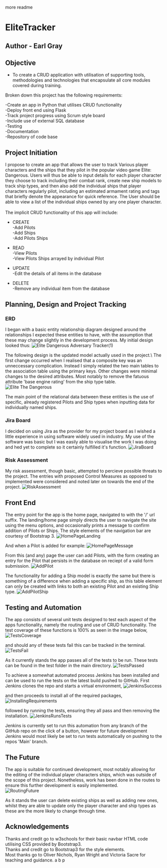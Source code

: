 more readme
<some text here>
# EliteTracker
## Author - Earl Gray

## Objective

* To create a CRUD application with utilisation of supporting tools,
methodologies and technologies that encapsulate all core modules
covered during training.

Broken down this project has the following requirements:

-Create an app in Python that utilises CRUD functionality\
-Deploy front end using Flask\
-Track project progress using Scrum style board\
-Include use of external SQL database\
-Testing\
-Documentation\
-Repository of code base


## Project Initiation

I propose to create an app that allows the user to track Various player characters and the ships that they pilot in the popular video game Elite: Dangerous. Users will thus be able to input details for each player character they choose to track including their combat rank, create new ship models to track ship types, and then also add the individual ships that player characters regularly pilot, including an estimated armament rating and tags that briefly denote the appearance for quick reference. The User should be able to view a list of the individual ships owned by any one player character. \
\
The implicit CRUD functionality of this app will include:

* CREATE\
  -Add Pilots\
  -Add Ships\
  -Add Pilots Ships
  
* READ\
  -View Pilots\
  -View Pilots Ships arrayed by individual Pilot
  
* UPDATE\
  -Edit the details of all items in the database
  
* DELETE\
  -Remove any individual item from the database
  

## Planning, Design and Project Tracking

### ERD

I began with a basic entity relationship diagram designed around the relationships I expected these entities to have, with the assumption that these may change slightly in the development process. My initial design looked thus:
![Elite Dangerous Adversary Tracker(1)](https://user-images.githubusercontent.com/80707106/126901614-b1de3fdf-c96d-4e1a-9722-137cb8f24eac.png)

The following design is the updated model actually used in the project.\ 
The first change occurred when I realised that a composite key was an unneccessary complication. Instead I simply related the two main tables to the association table using the primary keys. Other changes were minimal changes to the desired attributes. Most notably to remove the fatuous attribute 'base engine rating' from the ship type table.
![Elite The Dangerous](https://user-images.githubusercontent.com/80707106/126901573-4fcfc3ba-4c1d-4d21-92a7-0bb147a128ef.png)

The main point of the relational data between these entities is the use of specific, already registered Pilots and Ship types when inputting data for individually named ships.

### Jira Board

I decided on using Jira as the provider for my project board as I wished a little experience in using software widely used in industry. My use of the software was basic but I was easily able to visualise the work I was doing and hed yet to complete so it certainly fulfilled it's function.
![JiraBoard](https://user-images.githubusercontent.com/80707106/126902122-492b2dc8-83ab-4a2c-8473-b09f5dfa8558.png)

### Risk Assessment

My risk assessment, though basic, attempted to percieve possible threats to the project. The entries with proposed Control Measures as opposed to implemented were considered and noted later on towards the end of the project.
![RiskAssessment](https://user-images.githubusercontent.com/80707106/126902336-9c4b2105-76c6-4373-89d3-64cd61696b2e.png)


## Front End

The entry point for the app is the home page, navigated to with the '/' url suffix. The landing/home page simply directs the user to navigate the site using the menu options, and occasionally prints a message to confirm addition of Pilots or Ships. The style elements of the navigation bar are courtesy of Bootstrap 3.
![HomePageLanding](https://user-images.githubusercontent.com/80707106/126904455-50526b24-dd86-452f-9521-76ee0bd9c7ed.png)

And when a Pilot is added for example:
![HomePageMessage](https://user-images.githubusercontent.com/80707106/126904529-7b645218-021f-498b-be66-a7272a0baa18.png)

From this (and any) page the user can add Pilots, with the form creating an entry for the Pilot that persists in the database on reciept of a valid form submission.
![AddPilot](https://user-images.githubusercontent.com/80707106/126904776-1ca2e811-b5d4-4290-9f79-74ded58f5464.png)

The functionality for adding a Ship model is exactly the same but there is something of a difference when adding a specific ship, as this table element can only be created with links to both an existing Pilot and an existing Ship type.
![AddPilotShip](https://user-images.githubusercontent.com/80707106/126904947-a1f4e4fe-7dbc-4a22-a88c-4b3ef5612a04.png)


## Testing and Automation

The app consists of several unit tests designed to test each aspect of the apps functionality, namely the routing and use of CRUD functionality.
The test coverage of these functions is 100% as seen in the image below,
![TestsCoverage](https://user-images.githubusercontent.com/80707106/126905419-8ea9285a-366a-430c-91bb-bbb32cc4432f.png)

and should any of these tests fail this can be tracked in the terminal.
![TestsFail](https://user-images.githubusercontent.com/80707106/126905430-949940d2-8495-416c-bd65-953fae184251.png)

As it currently stands the app passes all of the tests to be run. These tests can be found in the test folder in the main directory.
![TestsPassed](https://user-images.githubusercontent.com/80707106/126905492-76bc62c1-dfac-4387-bcc6-2c0466377517.png)

To achieve a somewhat automated process Jenkins has been installed and can be used to run the tests on the latest build pushed to GitHub. First Jenkins clones the repo and starts a virtual environment,
![JenkinsSuccess](https://user-images.githubusercontent.com/80707106/126905558-4656da1b-2fec-499a-a1b5-0fe030230183.png)

and then proceeds to install all of the required packages,
![InstallingRequirements](https://user-images.githubusercontent.com/80707106/126905570-753d1756-7314-4df7-8cf1-bc336feb0624.png)

followed by running the tests, ensuring they all pass and then removing the installation.
![JenkinsRunsTests](https://user-images.githubusercontent.com/80707106/126905596-7ccc131c-9cf1-429e-8c02-bc59dc80ccb0.png)

Jenkins is currently set to run this automation from any branch of the GitHub repo on the click of a button, however for future development Jenkins would most likely be set to run tests automatically on pushing to the repos 'Main' branch.

## The Future

The app is suitable for continued development, most notably allowing for the editing of the individual player characters ships, which was outside of the scope of this project. Nonetheless, work has been done in the routes to ensure this further development is easily implemented.\
![RoutingFuture](https://user-images.githubusercontent.com/80707106/126906242-987e156a-f7e9-45d1-8443-51c8d6b56471.png)

As it stands the user can delete existing ships as well as adding new ones, whilst they are able to update only the player character and ship types as these are the more likely to change through time.


## Acknowledgements

Thanks and credit go to w3schools for their basic navbar HTML code utilising CSS provided by Bootstrap3.\
Thanks and credit go to Bootstrap3 for the style elements.\
Most thanks go to Oliver Nichols, Ryan Wright and Victoria Sacre for teaching and guidance.
a 
 
 
b 
 
 p
